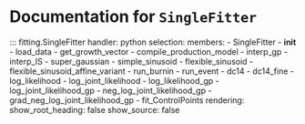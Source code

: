 # Documentation for `SingleFitter`

::: fitting.SingleFitter
    handler: python
    selection:
      members:
        - SingleFitter
        - __init__
        - load_data
        - get_growth_vector
        - compile_production_model
        - interp_gp
        - interp_IS
        - super_gaussian
        - simple_sinusoid
        - flexible_sinusoid
        - flexible_sinusoid_affine_variant
        - run_burnin
        - run_event
        - dc14
        - dc14_fine
        - log_likelihood
        - log_joint_likelihood
        - log_likelihood_gp
        - log_joint_likelihood_gp
        - neg_log_joint_likelihood_gp
        - grad_neg_log_joint_likelihood_gp
        - fit_ControlPoints
    rendering:
      show_root_heading: false
      show_source: false
